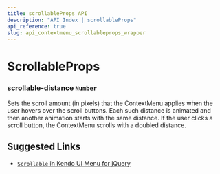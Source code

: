 ```yaml
---
title: scrollableProps API
description: "API Index | scrollableProps"
api_reference: true
slug: api_contextmenu_scrollableprops_wrapper
---
```


# ScrollableProps

### scrollable-distance `Number`

Sets the scroll amount (in pixels) that the ContextMenu applies when the user hovers over the scroll buttons. Each such distance is animated and then another animation starts with the same distance. If the user clicks a scroll button, the ContextMenu scrolls with a doubled distance.

## Suggested Links

* [`Scrollable` in Kendo UI Menu for jQuery](https://docs.telerik.com/kendo-ui/api/javascript/ui/contextmenu/configuration/scrollable)
